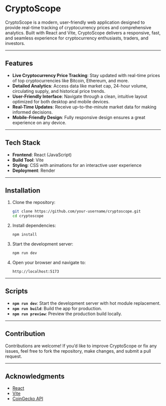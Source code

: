 
# CryptoScope

CryptoScope is a modern, user-friendly web application designed to provide real-time tracking of cryptocurrency prices and comprehensive analytics. Built with React and Vite, CryptoScope delivers a responsive, fast, and seamless experience for cryptocurrency enthusiasts, traders, and investors.

---

## Features

- **Live Cryptocurrency Price Tracking**: Stay updated with real-time prices of top cryptocurrencies like Bitcoin, Ethereum, and more.
- **Detailed Analytics**: Access data like market cap, 24-hour volume, circulating supply, and historical price trends.
- **User-Friendly Interface**: Navigate through a clean, intuitive layout optimized for both desktop and mobile devices.
- **Real-Time Updates**: Receive up-to-the-minute market data for making informed decisions.
- **Mobile-Friendly Design**: Fully responsive design ensures a great experience on any device.

---

## Tech Stack

- **Frontend**: React (JavaScript)
- **Build Tool**: Vite
- **Styling**: CSS with animations for an interactive user experience
- **Deployment**: Render

---

## Installation

1. Clone the repository:
   ```bash
   git clone https://github.com/your-username/cryptoscope.git
   cd cryptoscope
   ```

2. Install dependencies:
   ```bash
   npm install
   ```

3. Start the development server:
   ```bash
   npm run dev
   ```

4. Open your browser and navigate to:
   ```
   http://localhost:5173
   ```

---

## Scripts

- **`npm run dev`**: Start the development server with hot module replacement.
- **`npm run build`**: Build the app for production.
- **`npm run preview`**: Preview the production build locally.

---

## Contribution

Contributions are welcome! If you’d like to improve CryptoScope or fix any issues, feel free to fork the repository, make changes, and submit a pull request.

---

## Acknowledgments

- [React](https://reactjs.org/)
- [Vite](https://vitejs.dev/)
- [CoinGecko API](https://www.coingecko.com/)
